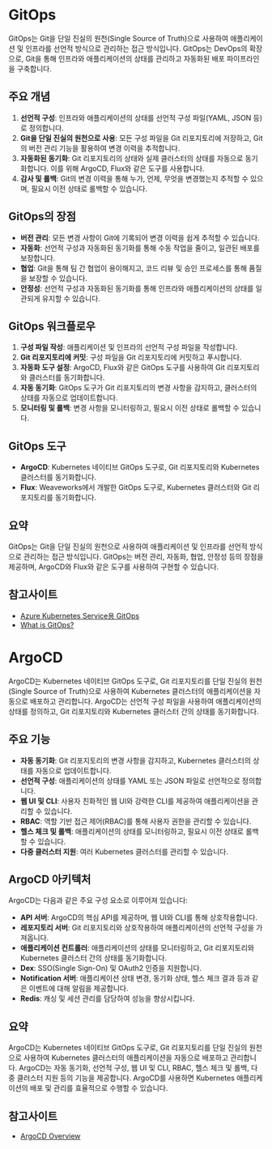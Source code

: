 # GitOps

GitOps는 Git을 단일 진실의 원천(Single Source of Truth)으로 사용하여 애플리케이션 및 인프라를 선언적 방식으로 관리하는 접근 방식입니다. GitOps는 DevOps의 확장으로, Git을 통해 인프라와 애플리케이션의 상태를 관리하고 자동화된 배포 파이프라인을 구축합니다.

## 주요 개념

1. **선언적 구성**: 인프라와 애플리케이션의 상태를 선언적 구성 파일(YAML, JSON 등)로 정의합니다.
2. **Git을 단일 진실의 원천으로 사용**: 모든 구성 파일을 Git 리포지토리에 저장하고, Git의 버전 관리 기능을 활용하여 변경 이력을 추적합니다.
3. **자동화된 동기화**: Git 리포지토리의 상태와 실제 클러스터의 상태를 자동으로 동기화합니다. 이를 위해 ArgoCD, Flux와 같은 도구를 사용합니다.
4. **감사 및 롤백**: Git의 변경 이력을 통해 누가, 언제, 무엇을 변경했는지 추적할 수 있으며, 필요시 이전 상태로 롤백할 수 있습니다.

## GitOps의 장점

- **버전 관리**: 모든 변경 사항이 Git에 기록되어 변경 이력을 쉽게 추적할 수 있습니다.
- **자동화**: 선언적 구성과 자동화된 동기화를 통해 수동 작업을 줄이고, 일관된 배포를 보장합니다.
- **협업**: Git을 통해 팀 간 협업이 용이해지고, 코드 리뷰 및 승인 프로세스를 통해 품질을 보장할 수 있습니다.
- **안정성**: 선언적 구성과 자동화된 동기화를 통해 인프라와 애플리케이션의 상태를 일관되게 유지할 수 있습니다.

## GitOps 워크플로우

1. **구성 파일 작성**: 애플리케이션 및 인프라의 선언적 구성 파일을 작성합니다.
2. **Git 리포지토리에 커밋**: 구성 파일을 Git 리포지토리에 커밋하고 푸시합니다.
3. **자동화 도구 설정**: ArgoCD, Flux와 같은 GitOps 도구를 사용하여 Git 리포지토리와 클러스터를 동기화합니다.
4. **자동 동기화**: GitOps 도구가 Git 리포지토리의 변경 사항을 감지하고, 클러스터의 상태를 자동으로 업데이트합니다.
5. **모니터링 및 롤백**: 변경 사항을 모니터링하고, 필요시 이전 상태로 롤백할 수 있습니다.

## GitOps 도구

- **ArgoCD**: Kubernetes 네이티브 GitOps 도구로, Git 리포지토리와 Kubernetes 클러스터를 동기화합니다.
- **Flux**: Weaveworks에서 개발한 GitOps 도구로, Kubernetes 클러스터와 Git 리포지토리를 동기화합니다.

## 요약

GitOps는 Git을 단일 진실의 원천으로 사용하여 애플리케이션 및 인프라를 선언적 방식으로 관리하는 접근 방식입니다. GitOps는 버전 관리, 자동화, 협업, 안정성 등의 장점을 제공하며, ArgoCD와 Flux와 같은 도구를 사용하여 구현할 수 있습니다.

## 참고사이트

- [Azure Kubernetes Service용 GitOps](https://learn.microsoft.com/ko-kr/azure/architecture/example-scenario/gitops-aks/gitops-blueprint-aks)
- [What is GitOps?](https://about.gitlab.com/topics/gitops/)

# ArgoCD

ArgoCD는 Kubernetes 네이티브 GitOps 도구로, Git 리포지토리를 단일 진실의 원천(Single Source of Truth)으로 사용하여 Kubernetes 클러스터의 애플리케이션을 자동으로 배포하고 관리합니다. ArgoCD는 선언적 구성 파일을 사용하여 애플리케이션의 상태를 정의하고, Git 리포지토리와 Kubernetes 클러스터 간의 상태를 동기화합니다.

## 주요 기능

- **자동 동기화**: Git 리포지토리의 변경 사항을 감지하고, Kubernetes 클러스터의 상태를 자동으로 업데이트합니다.
- **선언적 구성**: 애플리케이션의 상태를 YAML 또는 JSON 파일로 선언적으로 정의합니다.
- **웹 UI 및 CLI**: 사용자 친화적인 웹 UI와 강력한 CLI를 제공하여 애플리케이션을 관리할 수 있습니다.
- **RBAC**: 역할 기반 접근 제어(RBAC)를 통해 사용자 권한을 관리할 수 있습니다.
- **헬스 체크 및 롤백**: 애플리케이션의 상태를 모니터링하고, 필요시 이전 상태로 롤백할 수 있습니다.
- **다중 클러스터 지원**: 여러 Kubernetes 클러스터를 관리할 수 있습니다.

## ArgoCD 아키텍처

ArgoCD는 다음과 같은 주요 구성 요소로 이루어져 있습니다:

- **API 서버**: ArgoCD의 핵심 API를 제공하며, 웹 UI와 CLI를 통해 상호작용합니다.
- **레포지토리 서버**: Git 리포지토리와 상호작용하여 애플리케이션의 선언적 구성을 가져옵니다.
- **애플리케이션 컨트롤러**: 애플리케이션의 상태를 모니터링하고, Git 리포지토리와 Kubernetes 클러스터 간의 상태를 동기화합니다.
- **Dex**: SSO(Single Sign-On) 및 OAuth2 인증을 지원합니다.
- **Notification 서버**: 애플리케이션 상태 변경, 동기화 상태, 헬스 체크 결과 등과 같은 이벤트에 대해 알림을 제공합니다.
- **Redis**: 캐싱 및 세션 관리를 담당하여 성능을 향상시킵니다.

## 요약

ArgoCD는 Kubernetes 네이티브 GitOps 도구로, Git 리포지토리를 단일 진실의 원천으로 사용하여 Kubernetes 클러스터의 애플리케이션을 자동으로 배포하고 관리합니다. ArgoCD는 자동 동기화, 선언적 구성, 웹 UI 및 CLI, RBAC, 헬스 체크 및 롤백, 다중 클러스터 지원 등의 기능을 제공합니다. ArgoCD를 사용하면 Kubernetes 애플리케이션의 배포 및 관리를 효율적으로 수행할 수 있습니다.

## 참고사이트

- [ArgoCD Overview](https://argo-cd.readthedocs.io/en/stable/)
